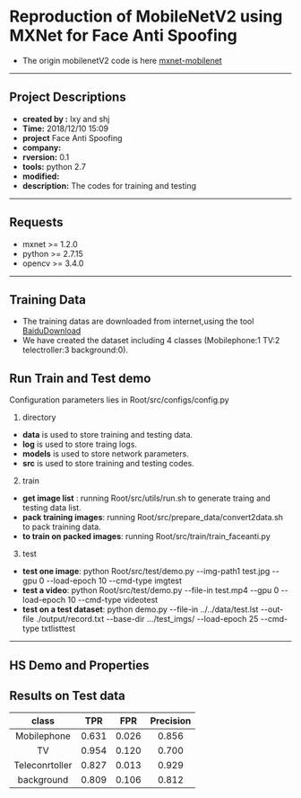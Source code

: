 # Reproduction of MobileNetV2 using MXNet for Face Anti Spoofing
* The origin mobilenetV2 code is here [mxnet-mobilenet](https://github.com/liangfu/mxnet-mobilenet-v2)
***
## Project Descriptions
+ **created by :** lxy and shj
+ **Time:**  2018/12/10 15:09
+ **project** Face Anti Spoofing
+ **company:** 
+ **rversion:** 0.1
+ **tools:**   python 2.7
+ **modified:**
+ **description:** The codes for training and testing
***
## Requests
* mxnet >= 1.2.0
* python >= 2.7.15
* opencv >= 3.4.0
***
## Training Data
* The training datas are downloaded from internet,using the tool [BaiduDownload](https://github.com/kong36088/BaiduImageSpider)
* We have created the dataset including 4 classes (Mobilephone:1 TV:2 telectroller:3 background:0).

## Run Train and Test demo
Configuration parameters lies in Root/src/configs/config.py
1. directory
+  **data** is used to store training and testing data.
+  **log** is used to store traing logs.
+  **models** is used to store network parameters.
+  **src** is used to store training and testing codes.
2. train
+  **get image list** : running Root/src/utils/run.sh to generate traing and testing data list.
+  **pack training images**: running Root/src/prepare_data/convert2data.sh to pack training data.
+  **to train on packed images**: running Root/src/train/train_faceanti.py
3. test
+  **test one image**: python Root/src/test/demo.py --img-path1 test.jpg --gpu 0 --load-epoch 10 --cmd-type imgtest
+  **test a video**: python Root/src/test/demo.py --file-in test.mp4 --gpu 0 --load-epoch 10 --cmd-type videotest
+  **test on a test dataset**: python demo.py --file-in ../../data/test.lst --out-file ./output/record.txt --base-dir .../test_imgs/ --load-epoch 25 --cmd-type txtlisttest
***
## HS Demo and Properties
## Results on Test data
class|TPR|FPR|Precision|
:---:|:---:|:---:|:---:|
Mobilephone   |0.631|0.026|0.856|
TV            |0.954|0.120|0.700|
Teleconrtoller|0.827|0.013|0.929|
background    |0.809|0.106|0.812|